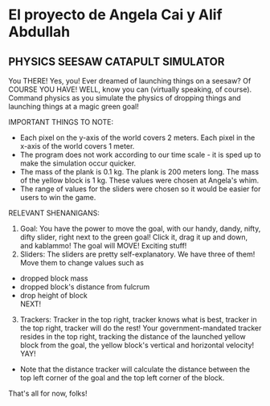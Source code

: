 # El proyecto de Angela Cai y Alif Abdullah
## PHYSICS SEESAW CATAPULT SIMULATOR

You THERE! Yes, you! Ever dreamed of launching things on a seesaw?  Of COURSE YOU HAVE! WELL, know you can (virtually speaking, of course). Command physics as you simulate the physics of dropping things and launching things at a magic green goal!

IMPORTANT THINGS TO NOTE: 
* Each pixel on the y-axis of the world covers 2 meters. Each pixel in the x-axis of the world covers 1 meter.  
* The program does not work according to our time scale - it is sped up to make the simulation occur quicker.
* The mass of the plank is 0.1 kg. The plank is 200 meters long. The mass of the yellow block is 1 kg. These values were chosen at Angela's whim.
* The range of values for the sliders were chosen so it would be easier for users to win the game.

RELEVANT SHENANIGANS:
1) Goal: You have the power to move the goal, with our handy, dandy, nifty, difty slider, right next to the green goal! Click it, drag it up and down, and kablammo! The goal will MOVE! Exciting stuff!
2) Sliders: The sliders are pretty self-explanatory. We have three of them! Move them to change values such as  
* dropped block mass  
* dropped block's distance from fulcrum  
* drop height of block  
NEXT!  
3) Trackers: Tracker in the top right, tracker knows what is best, tracker in the top right, tracker will do the rest! Your government-mandated tracker resides in the top right, tracking the distance of the launched yellow block from the goal, the yellow block's vertical and horizontal velocity!  YAY!
* Note that the distance tracker will calculate the distance between the top left corner of the goal and the top left corner of the block.

That's all for now, folks!
